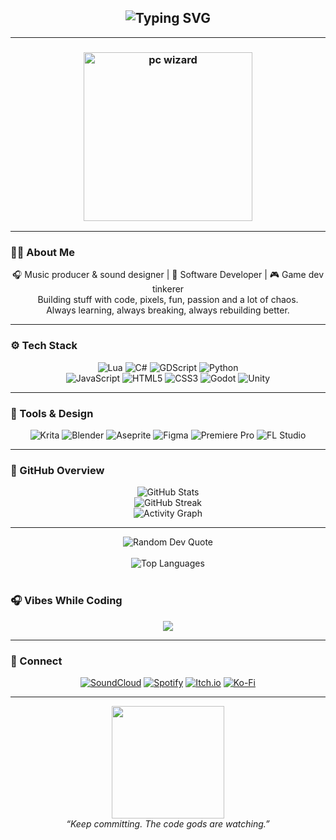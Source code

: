 <!-- 🌌 Animated Welcome Banner -->
<h2 align="center">
  <img src="https://readme-typing-svg.demolab.com?font=Fira+Code&weight=700&duration=3000&pause=1000&color=14D9FF&center=true&vCenter=true&width=600&lines=Welcome+to+my+Digital+Lab!;Currently+Debugging+Reality.exe;Git+commit+-m+'added+more+bugs';How+do+I+centre+a+div+???;" alt="Typing SVG" />
</h2>

---

<h3 align="center">
  <img src="https://github.com/user-attachments/assets/c8dc7e13-dce8-47bd-b84d-4de91911ba19" width="270" height="270" alt="pc wizard"/>
</h3>

---

### 🧙‍♂️ About Me
<div align="center">
  
🎧 Music producer & sound designer | 🧩 Software Developer | 🎮 Game dev tinkerer  
Building stuff with code, pixels, fun, passion and a lot of chaos.  
Always learning, always breaking, always rebuilding better.

</div>

---

### ⚙️ Tech Stack

<div align="center">

![Lua](https://img.shields.io/badge/lua-%232C2D72.svg?style=for-the-badge&logo=lua&logoColor=white)
![C#](https://img.shields.io/badge/c%23-%23239120.svg?style=for-the-badge&logo=csharp&logoColor=white)
![GDScript](https://img.shields.io/badge/GDScript-%2374267B.svg?style=for-the-badge&logo=godotengine&logoColor=white)
![Python](https://img.shields.io/badge/python-3670A0?style=for-the-badge&logo=python&logoColor=ffdd54)  
![JavaScript](https://img.shields.io/badge/javascript-%23323330.svg?style=for-the-badge&logo=javascript&logoColor=%23F7DF1E)
![HTML5](https://img.shields.io/badge/html5-%23E34F26.svg?style=for-the-badge&logo=html5&logoColor=white)
![CSS3](https://img.shields.io/badge/css3-%231572B6.svg?style=for-the-badge&logo=css3&logoColor=white)
![Godot](https://img.shields.io/badge/Godot-%231B1F23.svg?style=for-the-badge&logo=godot-engine&logoColor=white)
![Unity](https://img.shields.io/badge/unity-%23000000.svg?style=for-the-badge&logo=unity&logoColor=white)

</div>

---

### 🎨 Tools & Design

<div align="center">

![Krita](https://img.shields.io/badge/Krita-203759?style=for-the-badge&logo=krita&logoColor=EEF37B)
![Blender](https://img.shields.io/badge/Blender-F5792A?style=for-the-badge&logo=blender&logoColor=white)
![Aseprite](https://img.shields.io/badge/Aseprite-7D929E?style=for-the-badge&logo=Aseprite&logoColor=white)
![Figma](https://img.shields.io/badge/Figma-000000?style=for-the-badge&logo=figma&logoColor=white)
![Premiere Pro](https://img.shields.io/badge/Premiere%20Pro-9999FF?style=for-the-badge&logo=adobe-premiere-pro&logoColor=white)
![FL Studio](https://img.shields.io/badge/FL%20Studio-FF7F00?style=for-the-badge&logo=fl-studio&logoColor=white)

</div>

---

### 🚀 GitHub Overview

<p align="center">
  <img src="https://github-readme-stats.vercel.app/api?username=wizard-nazim&show_icons=true&theme=tokyonight&hide_border=true&border_radius=12" alt="GitHub Stats" />
  <br>
  <img src="https://github-readme-streak-stats.herokuapp.com/?user=wizard-nazim&theme=tokyonight&hide_border=true&border_radius=12" alt="GitHub Streak"/>
  <br>
  <img src="https://github-readme-activity-graph.vercel.app/graph?username=wizard-nazim&bg_color=1a1b27&color=14D9FF&line=14D9FF&point=f5f7fa&area=true&hide_border=true" alt="Activity Graph"/>
</p>

---

<p align="center">
  <!-- Random Dev Quote -->
  <img src="https://quotes-github-readme.vercel.app/api?type=horizontal&theme=dark" alt="Random Dev Quote"/>
  <br><br>
  <!-- Most Used Languages -->
  <img src="https://github-readme-stats.vercel.app/api/top-langs/?username=wizard-nazim&layout=compact&theme=tokyonight&hide_border=true&border_radius=12" alt="Top Languages"/>
  <br><br>


### 🎧 Vibes While Coding

<div align="center">
  <a href="https://open.spotify.com/user/316ytelpi2eb2ap5f53a3fihjfdq">
    <img src="https://spotify-github-profile.kittinanx.com/api/view?uid=316ytelpi2eb2ap5f53a3fihjfdq&cover_image=true&theme=novatorem&show_offline=false&background_color=121212" />
  </a>
</div>

---

### 🔗 Connect

<div align="center">

[![SoundCloud](https://img.shields.io/badge/SoundCloud-FF5500?style=for-the-badge&logo=soundcloud&logoColor=white)](https://soundcloud.com/vetkat)
[![Spotify](https://img.shields.io/badge/Spotify-1DB954?style=for-the-badge&logo=spotify&logoColor=white)](https://open.spotify.com/user/316ytelpi2eb2ap5f53a3fihjfdq)
[![Itch.io](https://img.shields.io/badge/Itch.io-FF0B34?style=for-the-badge&logo=itchdotio&logoColor=white)](https://wizard-nazim.itch.io)
[![Ko-Fi](https://img.shields.io/badge/Ko--fi-F16061?style=for-the-badge&logo=ko-fi&logoColor=white)](https://ko-fi.com/wizardnazim)

</div>

---

<p align="center">
  <img src="https://media.giphy.com/media/v1.Y2lkPTc5MGI3NjExYzliYTMzYTM4M2QwYmE3NjcyMWVkZTEyNTgwNWFiYTc4Y2Q0YWYyZSZjdD1n/13HgwGsXF0aiGY/giphy.gif" height="180"/><br>
  <i>“Keep committing. The code gods are watching.”</i>
</p>
